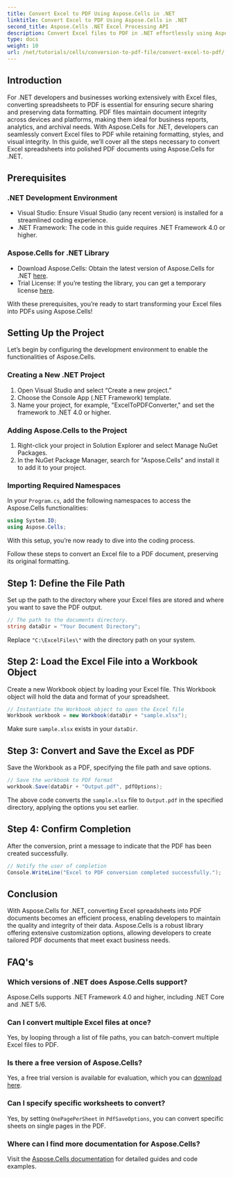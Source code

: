 ```yaml
---
title: Convert Excel to PDF Using Aspose.Cells in .NET
linktitle: Convert Excel to PDF Using Aspose.Cells in .NET
second_title: Aspose.Cells .NET Excel Processing API
description: Convert Excel files to PDF in .NET effortlessly using Aspose.Cells. This step-by-step guide provides .NET developers with code snippets, setup tips, and troubleshooting FAQs.
type: docs
weight: 10
url: /net/tutorials/cells/conversion-to-pdf-file/convert-excel-to-pdf/
---
```

## Introduction

For .NET developers and businesses working extensively with Excel files, converting spreadsheets to PDF is essential for ensuring secure sharing and preserving data formatting. PDF files maintain document integrity across devices and platforms, making them ideal for business reports, analytics, and archival needs. With Aspose.Cells for .NET, developers can seamlessly convert Excel files to PDF while retaining formatting, styles, and visual integrity. In this guide, we’ll cover all the steps necessary to convert Excel spreadsheets into polished PDF documents using Aspose.Cells for .NET.

## Prerequisites

### .NET Development Environment
- Visual Studio: Ensure Visual Studio (any recent version) is installed for a streamlined coding experience.
- .NET Framework: The code in this guide requires .NET Framework 4.0 or higher.

### Aspose.Cells for .NET Library
- Download Aspose.Cells: Obtain the latest version of Aspose.Cells for .NET [here](https://releases.aspose.com/cells/net/).
- Trial License: If you’re testing the library, you can get a temporary license [here](https://purchase.conholdate.com/temporary-license/).

With these prerequisites, you’re ready to start transforming your Excel files into PDFs using Aspose.Cells!

## Setting Up the Project

Let’s begin by configuring the development environment to enable the functionalities of Aspose.Cells.

### Creating a New .NET Project
1. Open Visual Studio and select “Create a new project.”
2. Choose the Console App (.NET Framework) template.
3. Name your project, for example, "ExcelToPDFConverter," and set the framework to .NET 4.0 or higher.

### Adding Aspose.Cells to the Project
1. Right-click your project in Solution Explorer and select Manage NuGet Packages.
2. In the NuGet Package Manager, search for "Aspose.Cells" and install it to add it to your project.

### Importing Required Namespaces
In your `Program.cs`, add the following namespaces to access the Aspose.Cells functionalities:
```csharp
using System.IO;
using Aspose.Cells;
```

With this setup, you’re now ready to dive into the coding process.

Follow these steps to convert an Excel file to a PDF document, preserving its original formatting.

## Step 1: Define the File Path
Set up the path to the directory where your Excel files are stored and where you want to save the PDF output.

```csharp
// The path to the documents directory.
string dataDir = "Your Document Directory";
```

Replace `"C:\ExcelFiles\"` with the directory path on your system.

## Step 2: Load the Excel File into a Workbook Object
Create a new Workbook object by loading your Excel file. This Workbook object will hold the data and format of your spreadsheet.

```csharp
// Instantiate the Workbook object to open the Excel file
Workbook workbook = new Workbook(dataDir + "sample.xlsx");
```

Make sure `sample.xlsx` exists in your `dataDir`.

## Step 3: Convert and Save the Excel as PDF
Save the Workbook as a PDF, specifying the file path and save options.

```csharp
// Save the workbook to PDF format
workbook.Save(dataDir + "Output.pdf", pdfOptions);
```

The above code converts the `sample.xlsx` file to `Output.pdf` in the specified directory, applying the options you set earlier.

## Step 4: Confirm Completion
After the conversion, print a message to indicate that the PDF has been created successfully.

```csharp
// Notify the user of completion
Console.WriteLine("Excel to PDF conversion completed successfully.");
```

## Conclusion

With Aspose.Cells for .NET, converting Excel spreadsheets into PDF documents becomes an efficient process, enabling developers to maintain the quality and integrity of their data. Aspose.Cells is a robust library offering extensive customization options, allowing developers to create tailored PDF documents that meet exact business needs.

## FAQ's

### Which versions of .NET does Aspose.Cells support?
Aspose.Cells supports .NET Framework 4.0 and higher, including .NET Core and .NET 5/6.

### Can I convert multiple Excel files at once?
Yes, by looping through a list of file paths, you can batch-convert multiple Excel files to PDF.

### Is there a free version of Aspose.Cells?
Yes, a free trial version is available for evaluation, which you can [download here](https://releases.aspose.com/cells/net/).

### Can I specify specific worksheets to convert?
Yes, by setting `OnePagePerSheet` in `PdfSaveOptions`, you can convert specific sheets on single pages in the PDF.

### Where can I find more documentation for Aspose.Cells?
Visit the [Aspose.Cells documentation](https://reference.aspose.com/cells/net/) for detailed guides and code examples. 
